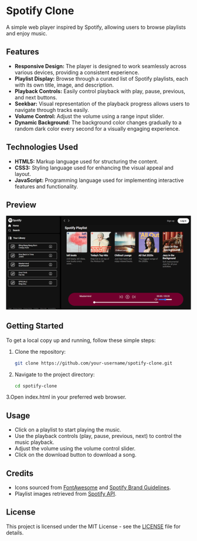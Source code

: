 # Spotify Clone

A simple web player inspired by Spotify, allowing users to browse playlists and enjoy music.

## Features

- **Responsive Design:** The player is designed to work seamlessly across various devices, providing a consistent experience.
- **Playlist Display:** Browse through a curated list of Spotify playlists, each with its own title, image, and description.
- **Playback Controls:** Easily control playback with play, pause, previous, and next buttons.
- **Seekbar:** Visual representation of the playback progress allows users to navigate through tracks easily.
- **Volume Control:** Adjust the volume using a range input slider.
- **Dynamic Background:** The background color changes gradually to a random dark color every second for a visually engaging experience.

## Technologies Used

- **HTML5:** Markup language used for structuring the content.
- **CSS3:** Styling language used for enhancing the visual appeal and layout.
- **JavaScript:** Programming language used for implementing interactive features and functionality.

## Preview

![Spotify Clone Preview](preview.png)

## Getting Started

To get a local copy up and running, follow these simple steps:

1. Clone the repository:
   ```sh
   git clone https://github.com/your-username/spotify-clone.git

2. Navigate to the project directory:
    ```sh
    cd spotify-clone

3.Open index.html in your preferred web browser.

## Usage

- Click on a playlist to start playing the music.
- Use the playback controls (play, pause, previous, next) to control the music playback.
- Adjust the volume using the volume control slider.
- Click on the download button to download a song.

## Credits

- Icons sourced from [FontAwesome](https://fontawesome.com/) and [Spotify Brand Guidelines](https://developer.spotify.com/branding-guidelines/).
- Playlist images retrieved from [Spotify API](https://developer.spotify.com/documentation/web-api/).

## License

This project is licensed under the MIT License - see the [LICENSE](LICENSE) file for details.
